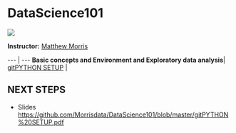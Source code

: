# DataScience101

![](https://ga-core.s3.amazonaws.com/production/uploads/program/default_image/1560/thumb_data_science.jpg)


<b/>Instructor:</b> <a href="https://www.linkedin.com/in/matthew-morris-4a58b72b/">Matthew Morris</a>

<!-- **Note:** Prior to the first day of class complete the 10-15 hours of pre-work in order to be properly prepared for class [(prework)](https://gist.github.com/kevinmcalear/9e5625d5eac58fe35de8#account) -->

--- | ---
**Basic concepts and Environment and Exploratory data analysis**|
[gitPYTHON SETUP](#class-1) | 

## NEXT STEPS



* Slides https://github.com/Morrisdata/DataScience101/blob/master/gitPYTHON%20SETUP.pdf
